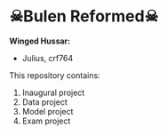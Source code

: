 # ☠Bulen Reformed☠

**Winged Hussar:**
- Julius, crf764

This repository contains:  
1. Inaugural project 
2. Data project 
3. Model project 
4. Exam project
